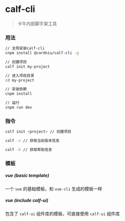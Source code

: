 # calf-cli

> 卡牛内部脚手架工具

### 用法

```bash
// 全局安装calf-cli
cnpm install @cardniu/calf-cli -g

// 创建项目
calf init my-project

// 进入项目目录
cd my-project

// 安装依赖
cnpm install

// 运行
cnpm run dev
```

### 指令

```bash
calf init <project> // 创建项目

calf -v // 获取当前版本信息

calf -h // 获取帮助信息
```

### 模板

##### vue (basic template)

一个 `vue` 的基础模板，和 `vue-cli` 生成的模板一样

##### vue (include calf-ui)

包含了 `calf-ui` 组件库的模板，可直接使用 `calf-ui` 组件库
